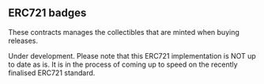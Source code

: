 ## ERC721 badges

These contracts manages the collectibles that are minted when buying releases.

Under development. Please note that this ERC721 implementation is NOT up to date as is. It is in the process of coming up to speed on the recently finalised ERC721 standard.

